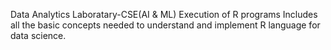 Data Analytics Laboratary-CSE(AI & ML)
Execution of R programs
Includes all the basic concepts needed to understand and implement R language for data science.
